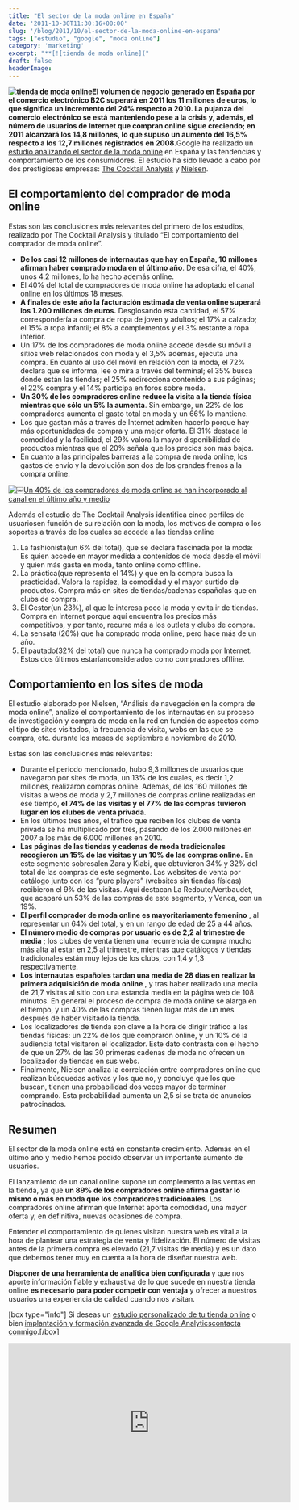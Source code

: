 ```yaml
---
title: "El sector de la moda online en España"
date: '2011-10-30T11:30:16+00:00'
slug: '/blog/2011/10/el-sector-de-la-moda-online-en-espana'
tags: ["estudio", "google", "moda online"]
category: 'marketing'
excerpt: "**[![tienda de moda online]("
draft: false
headerImage:
---
```

**[![tienda de moda online](http://static.squarespace.com/static/5303797ae4b0c6ad9e43f072/5303ce80e4b0400995a883d6/5303cf4ae4b0400995a88c07/1392758602897/las_celebrities_se_visten_de_venca.es_receta_main_landscape1.jpg?format=original "las\_celebrities\_se\_visten\_de\_venca.es")](http://static.squarespace.com/static/5303797ae4b0c6ad9e43f072/5303ce80e4b0400995a883d6/5303cf4ae4b0400995a88c07/1392758602897/las_celebrities_se_visten_de_venca.es_receta_main_landscape1.jpg?format=original)El volumen de negocio generado en España por el comercio electrónico B2C superará en 2011 los 11 millones de euros, lo que significa un incremento del 24% respecto a 2010. La pujanza del comercio electrónico se está manteniendo pese a la crisis y, además, el número de usuarios de Internet que compran online sigue creciendo; en 2011 alcanzará los 14,8 millones, lo que supuso un aumento del 16,5% respecto a los 12,7 millones registrados en 2008.**<!--more-->Google ha realizado un [estudio analizando el sector de la moda online](http://googleespana.blogspot.com/2011/10/asi-compran-moda-los-espanoles-en.html "asi compran moda los españoles") en España y las tendencias y comportamiento de los consumidores. El estudio ha sido llevado a cabo por dos prestigiosas empresas: [The Cocktail Analysis](http://static.squarespace.com/static/5303797ae4b0c6ad9e43f072/5303ce80e4b0400995a883d6/5303cf35e4b0400995a88b0c/1392758581676/?format=original "The Cocktail Analysis") y [Nielsen](http://es.nielsen.com/site/index.shtml).

## El comportamiento del comprador de moda online

Estas son las conclusiones más relevantes del primero de los estudios, realizado por The Cocktail Analysis y titulado “El comportamiento del comprador de moda online”.

- **De los casi 12 millones de internautas que hay en España, 10 millones afirman haber comprado moda en el último año**. De esa cifra, el 40%, unos 4,2 millones, lo ha hecho además online.
- El 40% del total de compradores de moda online ha adoptado el canal online en los últimos 18 meses.
- **A finales de este año la facturación estimada de venta online superará los 1.200 millones de euros.** Desglosando esta cantidad, el 57% correspondería a compra de ropa de joven y adultos; el 17% a calzado; el 15% a ropa infantil; el 8% a complementos y el 3% restante a ropa interior.
- Un 17% de los compradores de moda online accede desde su móvil a sitios web relacionados con moda y el 3,5% además, ejecuta una compra. En cuanto al uso del móvil en relación con la moda, el 72% declara que se informa, lee o mira a través del terminal; el 35% busca dónde están las tiendas; el 25% redirecciona contenido a sus páginas; el 22% compra y el 14% participa en foros sobre moda.
- **Un 30% de los compradores online reduce la visita a la tienda física mientras que sólo un 5% la aumenta**. Sin embargo, un 22% de los compradores aumenta el gasto total en moda y un 66% lo mantiene.
- Los que gastan más a través de Internet admiten hacerlo porque hay más oportunidades de compra y una mejor oferta. El 31% destaca la comodidad y la facilidad, el 29% valora la mayor disponibilidad de productos mientras que el 20% señala que los precios son más bajos.
- En cuanto a las principales barreras a la compra de moda online, los gastos de envío y la devolución son dos de los grandes frenos a la compra online.

[![￼Un 40% de los compradores de moda online se han incorporado al canal en el último año y medio](http://static.squarespace.com/static/5303797ae4b0c6ad9e43f072/5303ce80e4b0400995a883d6/5303cf4be4b0400995a88c0a/1392758603109/estudio_modal_online.jpg?format=original "estudio\_modal\_online")](http://static.squarespace.com/static/5303797ae4b0c6ad9e43f072/5303ce80e4b0400995a883d6/5303cf4be4b0400995a88c0a/1392758603109/estudio_modal_online.jpg?format=original)

Además el estudio de The Cocktail Analysis identifica cinco perfiles de usuariosen función de su relación con la moda, los motivos de compra o los soportes a través de los cuales se accede a las tiendas online

1. La fashionista(un 6% del total), que se declara fascinada por la moda: Es quien accede en mayor medida a contenidos de moda desde el móvil y quien más gasta en moda, tanto online como offline.
2. La práctica(que representa el 14%) y que en la compra busca la practicidad. Valora la rapidez, la comodidad y el mayor surtido de productos. Compra más en sites de tiendas/cadenas españolas que en clubs de compra.
3. El Gestor(un 23%), al que le interesa poco la moda y evita ir de tiendas. Compra en Internet porque aquí encuentra los precios más competitivos, y por tanto, recurre más a los outlets y clubs de compra.
4. La sensata (26%) que ha comprado moda online, pero hace más de un año.
5. El pautado(32% del total) que nunca ha comprado moda por Internet. Estos dos últimos estaríanconsiderados como compradores offline.

##  Comportamiento en los sites de moda

El estudio elaborado por Nielsen, “Análisis de navegación en la compra de moda online”, analizó el comportamiento de los internautas en su proceso de investigación y compra de moda en la red en función de aspectos como el tipo de sites visitados, la frecuencia de visita, webs en las que se compra, etc. durante los meses de septiembre a noviembre de 2010.

Estas son las conclusiones más relevantes:

- Durante el periodo mencionado, hubo 9,3 millones de usuarios que navegaron por sites de moda, un 13% de los cuales, es decir 1,2 millones, realizaron compras online. Además, de los 160 millones de visitas a webs de moda y 2,7 millones de compras online realizadas en ese tiempo, **el 74% de las visitas y el 77% de las compras tuvieron lugar en los clubes de venta privada**.
- En los últimos tres años, el tráfico que reciben los clubes de venta privada se ha multiplicado por tres, pasando de los 2.000 millones en 2007 a los más de 6.000 millones en 2010.
- **Las páginas de las tiendas y cadenas de moda tradicionales recogieron un 15% de las visitas y un 10% de las compras online.** En este segmento sobresalen Zara y Kiabi, que obtuvieron 34% y 32% del total de las compras de este segmento. Las websites de venta por catálogo junto con los “pure players” (websites sin tiendas físicas) recibieron el 9% de las visitas. Aquí destacan La Redoute/Vertbaudet, que acaparó un 53% de las compras de este segmento, y Venca, con un 19%.
- **El perfil comprador de moda online es mayoritariamente femenino** , al representar un 64% del total, y en un rango de edad de 25 a 44 años.
- **El número medio de compras por usuario es de 2,2 al trimestre de media** ; los clubes de venta tienen una recurrencia de compra mucho más alta al estar en 2,5 al trimestre, mientras que catálogos y tiendas tradicionales están muy lejos de los clubs, con 1,4 y 1,3 respectivamente.
- **Los internautas españoles tardan una media de 28 días en realizar la primera adquisición de moda online** , y tras haber realizado una media de 21,7 visitas al sitio con una estancia media en la página web de 108 minutos. En general el proceso de compra de moda online se alarga en el tiempo, y un 40% de las compras tienen lugar más de un mes después de haber visitado la tienda.
- Los localizadores de tienda son clave a la hora de dirigir tráfico a las tiendas físicas: un 22% de los que compraron online, y un 10% de la audiencia total visitaron el localizador. Este dato contrasta con el hecho de que un 27% de las 30 primeras cadenas de moda no ofrecen un localizador de tiendas en sus webs.
- Finalmente, Nielsen analiza la correlación entre compradores online que realizan búsquedas activas y los que no, y concluye que los que buscan, tienen una probabilidad dos veces mayor de terminar comprando. Esta probabilidad aumenta un 2,5 si se trata de anuncios patrocinados.

## Resumen

El sector de la moda online está en constante crecimiento. Además en el último año y medio hemos podido observar un importante aumento de usuarios.

El lanzamiento de un canal online supone un complemento a las ventas en la tienda, ya que **un 89% de los compradores online afirma gastar lo mismo o más en moda que los compradores tradicionales**. Los compradores online afirman que Internet aporta comodidad, una mayor oferta y, en definitiva, nuevas ocasiones de compra.

Entender el comportamiento de quienes visitan nuestra web es vital a la hora de plantear una estrategia de venta y fidelización. El número de visitas antes de la primera compra es elevado (21,7 visitas de media) y es un dato que debemos tener muy en cuenta a la hora de diseñar nuestra web.

**Disponer de una herramienta de analítica bien configurada** y que nos aporte información fiable y exhaustiva de lo que sucede en nuestra tienda online **es necesario para poder competir con ventaja** y ofrecer a nuestros usuarios una experiencia de calidad cuando nos visitan.

[box type="info"] Si deseas un [estudio personalizado de tu tienda online](http://static.squarespace.com/static/5303797ae4b0c6ad9e43f072/5303ce80e4b0400995a883d6/5303cf41e4b0400995a88b86/1392758593884/?format=original "Auditoría y análisis web") o bien [implantación y formación avanzada de Google Analytics](http://static.squarespace.com/static/5303797ae4b0c6ad9e43f072/5303ce80e4b0400995a883d6/5303cf4be4b0400995a88c0d/1392758603307/?format=original "Formación e implantación personalizada de Google Analytics")[contacta conmigo](http://static.squarespace.com/static/5303797ae4b0c6ad9e43f072/5303ce80e4b0400995a883d6/5303cf44e4b0400995a88ba5/1392758596086/?format=original "Jorge Alvarez analisis web comercio electrónico").[/box]

<iframe src="http://www.youtube.com/embed/vOt-xoywud4" frameborder="0" width="560" height="315"></iframe>
